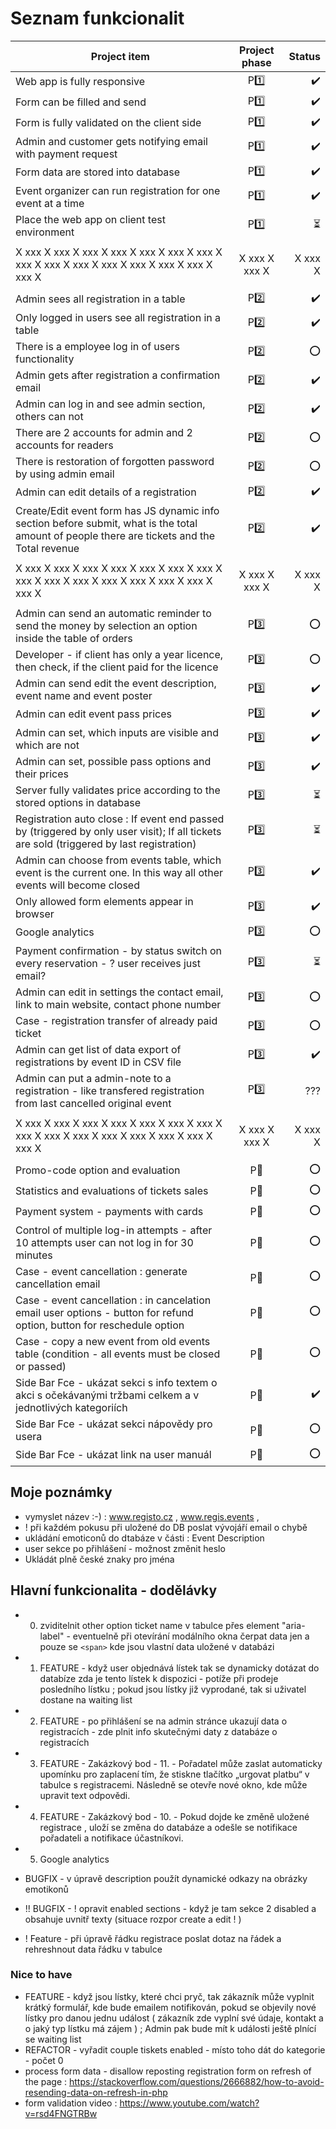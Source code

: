 # Seznam funkcionalit

| Project item                                                                                                                                 | Project phase |                   Status |
| -------------------------------------------------------------------------------------------------------------------------------------------- | :-----------: | -----------------------: |
| Web app is fully responsive                                                                                                                  |    P:one:     |       :heavy_check_mark: |
| Form can be filled and send                                                                                                                  |    P:one:     |       :heavy_check_mark: |
| Form is fully validated on the client side                                                                                                   |    P:one:     |       :heavy_check_mark: |
| Admin and customer gets notifying email with payment request                                                                                 |    P:one:     |       :heavy_check_mark: |
| Form data are stored into database                                                                                                           |    P:one:     |       :heavy_check_mark: |
| Event organizer can run registration for one event at a time                                                                                 |    P:one:     |       :heavy_check_mark: |
| Place the web app on client test environment                                                                                                 |    P:one:     | :hourglass_flowing_sand: |
|                                                                                                                                              |               |                          |
| X xxx X xxx X xxx X xxx X xxx X xxx X xxx X xxx X xxx X xxx X xxx X xxx X xxx X xxx X xxx X                                                  | X xxx X xxx X |                  X xxx X |
|                                                                                                                                              |               |                          |
| Admin sees all registration in a table                                                                                                       |    P:two:     |       :heavy_check_mark: |
| Only logged in users see all registration in a table                                                                                         |    P:two:     |       :heavy_check_mark: |
| There is a employee log in of users functionality                                                                                            |    P:two:     |                      :o: |
| Admin gets after registration a confirmation email                                                                                           |    P:two:     |       :heavy_check_mark: |
| Admin can log in and see admin section, others can not                                                                                       |    P:two:     |       :heavy_check_mark: |
| There are 2 accounts for admin and 2 accounts for readers                                                                                    |    P:two:     |                      :o: |
| There is restoration of forgotten password by using admin email                                                                              |    P:two:     |                      :o: |
| Admin can edit details of a registration                                                                                                     |    P:two:     |       :heavy_check_mark: |
| Create/Edit event form has JS dynamic info section before submit, what is the total amount of people there are tickets and the Total revenue |    P:two:     |       :heavy_check_mark: |
|                                                                                                                                              |               |                          |
| X xxx X xxx X xxx X xxx X xxx X xxx X xxx X xxx X xxx X xxx X xxx X xxx X xxx X xxx X xxx X                                                  | X xxx X xxx X |                  X xxx X |
|                                                                                                                                              |               |                          |
| Admin can send an automatic reminder to send the money by selection an option inside the table of orders                                     |   P:three:    |                      :o: |
| Developer - if client has only a year licence, then check, if the client paid for the licence                                                |   P:three:    |                      :o: |
| Admin can send edit the event description, event name and event poster                                                                       |   P:three:    |       :heavy_check_mark: |
| Admin can edit event pass prices                                                                                                             |   P:three:    |       :heavy_check_mark: |
| Admin can set, which inputs are visible and which are not                                                                                    |   P:three:    |       :heavy_check_mark: |
| Admin can set, possible pass options and their prices                                                                                        |   P:three:    |       :heavy_check_mark: |
| Server fully validates price according to the stored options in database                                                                     |   P:three:    | :hourglass_flowing_sand: |
| Registration auto close : If event end passed by (triggered by only user visit); If all tickets are sold (triggered by last registration)    |   P:three:    | :hourglass_flowing_sand: |
| Admin can choose from events table, which event is the current one. In this way all other events will become closed                          |   P:three:    |       :heavy_check_mark: |
| Only allowed form elements appear in browser                                                                                                 |   P:three:    |       :heavy_check_mark: |
| Google analytics                                                                                                                             |   P:three:    |                      :o: |
| Payment confirmation - by status switch on every reservation - ? user receives just email?                                                   |   P:three:    | :hourglass_flowing_sand: |
| Admin can edit in settings the contact email, link to main website, contact phone number                                                     |   P:three:    |                      :o: |
| Case - registration transfer of already paid ticket                                                                                          |   P:three:    |                      :o: |
| Admin can get list of data export of registrations by event ID in CSV file                                                                   |   P:three:    |       :heavy_check_mark: |
| Admin can put a admin-note to a registration - like transfered registration from last cancelled original event                               |   P:three:    |                      ??? |
|                                                                                                                                              |               |                          |
| X xxx X xxx X xxx X xxx X xxx X xxx X xxx X xxx X xxx X xxx X xxx X xxx X xxx X xxx X xxx X                                                  | X xxx X xxx X |                  X xxx X |
|                                                                                                                                              |               |                          |
| Promo-code option and evaluation                                                                                                             |   P:muscle:   |                      :o: |
| Statistics and evaluations of tickets sales                                                                                                  |   P:muscle:   |                      :o: |
| Payment system - payments with cards                                                                                                         |   P:muscle:   |                      :o: |
| Control of multiple log-in attempts - after 10 attempts user can not log in for 30 minutes                                                   |   P:muscle:   |                      :o: |
| Case - event cancellation : generate cancellation email                                                                                      |   P:muscle:   |                      :o: |
| Case - event cancellation : in cancelation email user options - button for refund option, button for reschedule option                       |   P:muscle:   |                      :o: |
| Case - copy a new event from old events table (condition - all events must be closed or passed)                                              |   P:muscle:   |                      :o: |
| Side Bar Fce - ukázat sekci s info textem o akci s očekávanými tržbami celkem a v jednotlivých kategoriích                                   |   P:muscle:   |       :heavy_check_mark: |
| Side Bar Fce - ukázat sekci nápovědy pro usera                                                                                               |   P:muscle:   |                      :o: |
| Side Bar Fce - ukázat link na user manuál                                                                                                    |   P:muscle:   |                      :o: |

## Moje poznámky

- vymyslet název :-) : www.registo.cz , www.regis.events ,
- ! při každém pokusu při uložené do DB poslat vývojáří email o chybě
- ukládání emoticonů do dtabáze v části : Event Description
- user sekce po přihlášení - možnost změnit heslo
- Ukládát plně české znaky pro jména


## Hlavní funkcionalita - dodělávky

- 0) zviditelnit other option ticket name v tabulce přes element "aria-label" - eventuelně při otevírání modálního okna čerpat data jen a pouze se `<span>` kde jsou vlastní data uložené v databázi 
- 1) FEATURE - když user objednává lístek tak se dynamicky dotázat do databíze zda je tento lístek k dispozici - potíže při prodeje posledního lístku ; pokud jsou lístky již vyprodané, tak si uživatel dostane na waiting list 
- 2) FEATURE - po přihlášení se na admin stránce ukazují data o registracích - zde plnit info skutečnými daty z databáze o registracích 
- 3) FEATURE - Zakázkový bod - 11. - Pořadatel může zaslat automaticky upomínku pro zaplacení tím, že stiskne tlačítko „urgovat platbu“ v tabulce s registracemi. Následně se otevře nové okno, kde může upravit text odpovědi.
- 4) FEATURE - Zakázkový bod - 10. - Pokud dojde ke změně uložené registrace , uloží se změna do databáze a odešle se notifikace pořadateli a notifikace účastníkovi.
- 5) Google analytics

- BUGFIX - v úpravě description použít dynamické odkazy na obrázky emotikonů
- !! BUGFIX - ! opravit enabled sections - když je tam sekce 2 disabled a obsahuje uvnitř texty (situace rozpor create a edit ! )
- ! Feature - při úpravě řádku registrace poslat dotaz na řádek a rehreshnout data řádku v tabulce


### Nice to have

- FEATURE - když jsou lístky, které chci pryč, tak zákazník může vyplnit krátký formulář, kde bude emailem notifikován, pokud se objevily nové lístky pro danou jednu událost ( zákazník zde vyplní své údaje, kontakt a o jaký typ lístku má zájem ) ; Admin pak bude mít k události ještě plnící se waiting list
- REFACTOR - vyřadit couple tiskets enabled - místo toho dát do kategorie - počet 0
- process form data - disallow reposting registration form on refresh of the page : https://stackoverflow.com/questions/2666882/how-to-avoid-resending-data-on-refresh-in-php
- form validation video : https://www.youtube.com/watch?v=rsd4FNGTRBw
